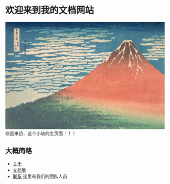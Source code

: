 # 欢迎来到我的文档网站
![084.png](images/ding.jpg)
 欢迎来访，这个小站的主页面！！！

## 大概简略

  - [关于](about/overview.md)
  - [文档集](docs/getting-started.md)
  - [联系](contact.md) 这里有我们的团队人员

